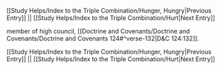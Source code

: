 [[Study Helps/Index to the Triple Combination/Hunger, Hungry|Previous Entry]]  ||  [[Study Helps/Index to the Triple Combination/Hurt|Next Entry]]

 member of high council, [[Doctrine and Covenants/Doctrine and Covenants/Doctrine and Covenants 124#^verse-132|D&C 124:132]].

[[Study Helps/Index to the Triple Combination/Hunger, Hungry|Previous Entry]]  ||  [[Study Helps/Index to the Triple Combination/Hurt|Next Entry]]